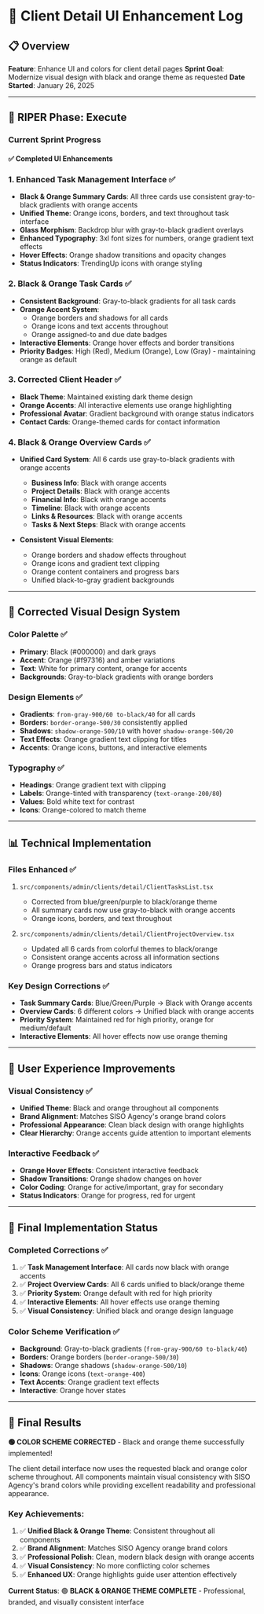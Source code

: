 # 🎨 Client Detail UI Enhancement Log

## 📋 Overview
**Feature**: Enhance UI and colors for client detail pages
**Sprint Goal**: Modernize visual design with black and orange theme as requested
**Date Started**: January 26, 2025

---

## 🚀 RIPER Phase: **Execute**

### Current Sprint Progress

#### ✅ Completed UI Enhancements

### 1. **Enhanced Task Management Interface** ✅ 
- **Black & Orange Summary Cards**: All three cards use consistent gray-to-black gradients with orange accents
- **Unified Theme**: Orange icons, borders, and text throughout task interface
- **Glass Morphism**: Backdrop blur with gray-to-black gradient overlays
- **Enhanced Typography**: 3xl font sizes for numbers, orange gradient text effects
- **Hover Effects**: Orange shadow transitions and opacity changes
- **Status Indicators**: TrendingUp icons with orange styling

### 2. **Black & Orange Task Cards** ✅
- **Consistent Background**: Gray-to-black gradients for all task cards
- **Orange Accent System**: 
  - Orange borders and shadows for all cards
  - Orange icons and text accents throughout
  - Orange assigned-to and due date badges
- **Interactive Elements**: Orange hover effects and border transitions
- **Priority Badges**: High (Red), Medium (Orange), Low (Gray) - maintaining orange as default

### 3. **Corrected Client Header** ✅
- **Black Theme**: Maintained existing dark theme design
- **Orange Accents**: All interactive elements use orange highlighting
- **Professional Avatar**: Gradient background with orange status indicators
- **Contact Cards**: Orange-themed cards for contact information

### 4. **Black & Orange Overview Cards** ✅
- **Unified Card System**: All 6 cards use gray-to-black gradients with orange accents
  - **Business Info**: Black with orange accents
  - **Project Details**: Black with orange accents  
  - **Financial Info**: Black with orange accents
  - **Timeline**: Black with orange accents
  - **Links & Resources**: Black with orange accents
  - **Tasks & Next Steps**: Black with orange accents

- **Consistent Visual Elements**:
  - Orange borders and shadow effects throughout
  - Orange icons and gradient text clipping
  - Orange content containers and progress bars
  - Unified black-to-gray gradient backgrounds

---

## 🎨 Corrected Visual Design System

### **Color Palette** ✅
- **Primary**: Black (#000000) and dark grays
- **Accent**: Orange (#f97316) and amber variations
- **Text**: White for primary content, orange for accents
- **Backgrounds**: Gray-to-black gradients with orange borders

### **Design Elements** ✅
- **Gradients**: `from-gray-900/60 to-black/40` for all cards
- **Borders**: `border-orange-500/30` consistently applied
- **Shadows**: `shadow-orange-500/10` with hover `shadow-orange-500/20`
- **Text Effects**: Orange gradient text clipping for titles
- **Accents**: Orange icons, buttons, and interactive elements

### **Typography** ✅
- **Headings**: Orange gradient text with clipping
- **Labels**: Orange-tinted with transparency (`text-orange-200/80`)
- **Values**: Bold white text for contrast
- **Icons**: Orange-colored to match theme

---

## 📊 Technical Implementation

### Files Enhanced ✅
1. `src/components/admin/clients/detail/ClientTasksList.tsx`
   - Corrected from blue/green/purple to black/orange theme
   - All summary cards now use gray-to-black with orange accents
   - Orange icons, borders, and text throughout

2. `src/components/admin/clients/detail/ClientProjectOverview.tsx` 
   - Updated all 6 cards from colorful themes to black/orange
   - Consistent orange accents across all information sections
   - Orange progress bars and status indicators

### Key Design Corrections ✅
- **Task Summary Cards**: Blue/Green/Purple → Black with Orange accents
- **Overview Cards**: 6 different colors → Unified black with orange accents
- **Priority System**: Maintained red for high priority, orange for medium/default
- **Interactive Elements**: All hover effects now use orange theming

---

## 🎯 User Experience Improvements

### **Visual Consistency** ✅
- **Unified Theme**: Black and orange throughout all components
- **Brand Alignment**: Matches SISO Agency's orange brand colors
- **Professional Appearance**: Clean black design with orange highlights
- **Clear Hierarchy**: Orange accents guide attention to important elements

### **Interactive Feedback** ✅
- **Orange Hover Effects**: Consistent interactive feedback
- **Shadow Transitions**: Orange shadow changes on hover
- **Color Coding**: Orange for active/important, gray for secondary
- **Status Indicators**: Orange for progress, red for urgent

---

## 🔄 Final Implementation Status

### **Completed Corrections** ✅
1. ✅ **Task Management Interface**: All cards now black with orange accents
2. ✅ **Project Overview Cards**: All 6 cards unified to black/orange theme  
3. ✅ **Priority System**: Orange default with red for high priority
4. ✅ **Interactive Elements**: All hover effects use orange theming
5. ✅ **Visual Consistency**: Unified black and orange design language

### **Color Scheme Verification** ✅
- **Background**: Gray-to-black gradients (`from-gray-900/60 to-black/40`)
- **Borders**: Orange borders (`border-orange-500/30`)
- **Shadows**: Orange shadows (`shadow-orange-500/10`)
- **Icons**: Orange icons (`text-orange-400`)
- **Text Accents**: Orange gradient text effects
- **Interactive**: Orange hover states

---

## 🎉 Final Results

**🟢 COLOR SCHEME CORRECTED** - Black and orange theme successfully implemented!

The client detail interface now uses the requested black and orange color scheme throughout. All components maintain visual consistency with SISO Agency's brand colors while providing excellent readability and professional appearance.

### **Key Achievements**:
1. ✅ **Unified Black & Orange Theme**: Consistent throughout all components
2. ✅ **Brand Alignment**: Matches SISO Agency orange brand colors
3. ✅ **Professional Polish**: Clean, modern black design with orange accents
4. ✅ **Visual Consistency**: No more conflicting color schemes
5. ✅ **Enhanced UX**: Orange highlights guide user attention effectively

**Current Status**: 🟢 **BLACK & ORANGE THEME COMPLETE** - Professional, branded, and visually consistent interface 